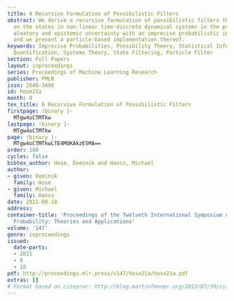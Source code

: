 ```yaml
---
title: A Recursive Formulation of Possibilistic Filters
abstract: We derive a recursive formulation of possibilistic filters that allow inference
  on the states in non-linear time-discrete dynamical systems in the presence of both
  aleatory and epistemic uncertainty with an imprecise probabilistic interpretation,
  and we present a particle-based implementation thereof.
keywords: Imprecise Probabilities, Possibility Theory, Statistical Inference, Uncertainty
  Quantification, Systems Theory, State Filtering, Particle Filter
section: Full Papers
layout: inproceedings
series: Proceedings of Machine Learning Research
publisher: PMLR
issn: 2640-3498
id: hose21a
month: 0
tex_title: A Recursive Formulation of Possibilistic Filters
firstpage: !binary |-
  MTgw4oCTMTkw
lastpage: !binary |-
  MTgw4oCTMTkw
page: !binary |-
  MTgw4oCTMTkwLTE4MOKAkzE5MA==
order: 180
cycles: false
bibtex_author: Hose, Dominik and Hanss, Michael
author:
- given: Dominik
  family: Hose
- given: Michael
  family: Hanss
date: 2021-08-18
address:
container-title: 'Proceedings of the Twelveth International Symposium on Imprecise
  Probability: Theories and Applications'
volume: '147'
genre: inproceedings
issued:
  date-parts:
  - 2021
  - 8
  - 18
pdf: http://proceedings.mlr.press/v147/hose21a/hose21a.pdf
extras: []
# Format based on citeproc: http://blog.martinfenner.org/2013/07/30/citeproc-yaml-for-bibliographies/
---
```

